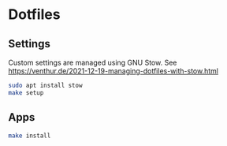 # Dotfiles

## Settings

Custom settings are managed using GNU Stow.
See https://venthur.de/2021-12-19-managing-dotfiles-with-stow.html

```sh
sudo apt install stow
make setup
```

## Apps

```sh
make install
```